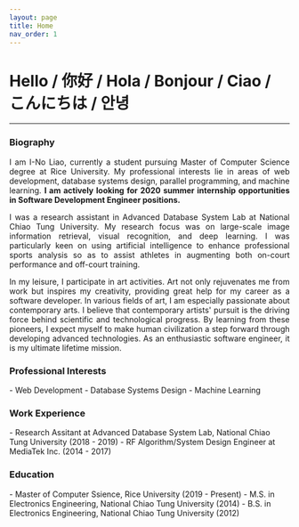 ```yaml
---
layout: page
title: Home
nav_order: 1
---
```


# Hello / 你好 / Hola / Bonjour / Ciao / こんにちは / 안녕

---

<h3>Biography</h3>
<p align="justify">
I am I-No Liao, currently a student pursuing Master of Computer Science degree at Rice University. My professional interests lie in areas of web development, database systems design, parallel programming, and machine learning. <strong>I am actively looking for 2020 summer internship opportunities in Software Development Engineer positions.</strong></p>

<p align="justify">
I was a research assistant in Advanced Database System Lab at National Chiao Tung University. My research focus was on large-scale image information retrieval, visual recognition, and deep learning. I was particularly keen on using artificial intelligence to enhance professional sports analysis so as to assist athletes in augmenting both on-court performance and off-court training.
</p>

<p align="justify">
In my leisure, I participate  in art activities. Art not only rejuvenates me from work but inspires my creativity, providing great help for my career as a software developer. In various fields of art, I am especially passionate about contemporary arts. I believe that contemporary artists' pursuit is the driving force behind scientific and technological progress. By learning from these pioneers, I expect myself to make human civilization a step forward through developing advanced technologies. As an enthusiastic software engineer, it is my ultimate lifetime mission.
</p>

<h3>Professional Interests</h3>
- Web Development
- Database Systems Design
- Machine Learning

<h3>Work Experience</h3>
- Research Assitant at Advanced Database System Lab, National Chiao Tung University (2018 - 2019)
- RF Algorithm/System Design Engineer at MediaTek Inc. (2014 - 2017)

<h3>Education</h3>
- Master of Computer Ssience, Rice University (2019 - Present)
- M.S. in Electronics Engineering, National Chiao Tung University (2014)
- B.S. in Electronics Engineering, National Chiao Tung University (2012)
